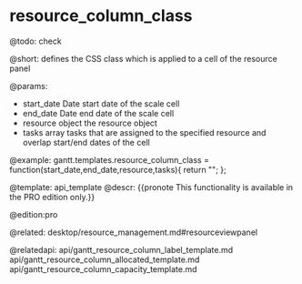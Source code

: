 resource_column_class
=============

@todo:
	check 

@short:
	defines the CSS class which is applied to a cell of the resource panel

@params:
- start_date	Date		start date of the scale cell  
- end_date		Date		end date of the scale cell
- resource		object	 	the resource object
- tasks			array		tasks that are assigned to the specified resource and overlap start/end dates of the cell

@example:
gantt.templates.resource_column_class = function(start_date,end_date,resource,tasks){
    return "";
};

@template:	api_template
@descr:
{{pronote This functionality is available in the PRO edition only.}}

@edition:pro

@related: desktop/resource_management.md#resourceviewpanel

@relatedapi:
api/gantt_resource_column_label_template.md
api/gantt_resource_column_allocated_template.md
api/gantt_resource_column_capacity_template.md